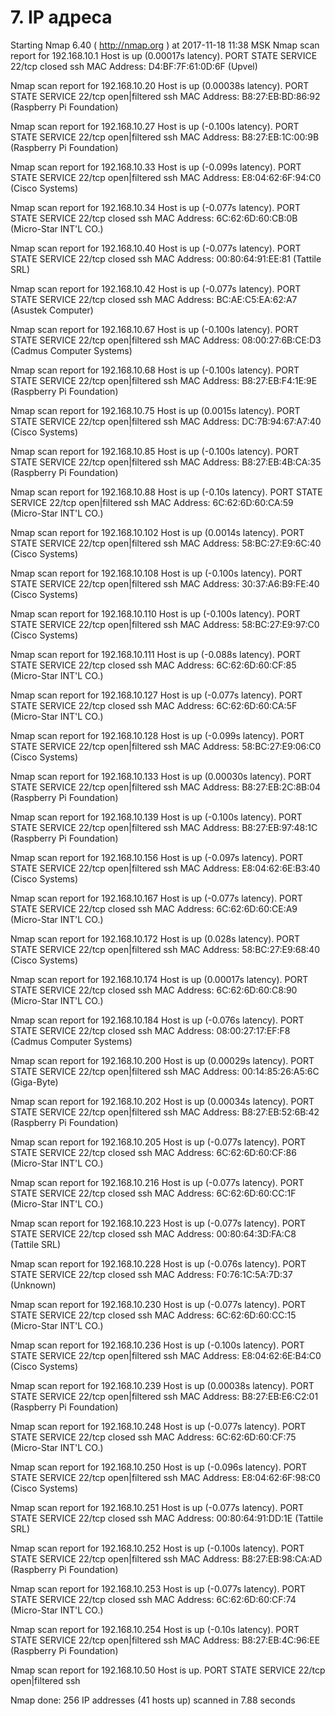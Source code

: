 # 7. IP адреса

Starting Nmap 6.40 ( http://nmap.org ) at 2017-11-18 11:38 MSK
Nmap scan report for 192.168.10.1
Host is up (0.00017s latency).
PORT   STATE  SERVICE
22/tcp closed ssh
MAC Address: D4:BF:7F:61:0D:6F (Upvel)

Nmap scan report for 192.168.10.20
Host is up (0.00038s latency).
PORT   STATE         SERVICE
22/tcp open|filtered ssh
MAC Address: B8:27:EB:BD:86:92 (Raspberry Pi Foundation)

Nmap scan report for 192.168.10.27
Host is up (-0.100s latency).
PORT   STATE         SERVICE
22/tcp open|filtered ssh
MAC Address: B8:27:EB:1C:00:9B (Raspberry Pi Foundation)

Nmap scan report for 192.168.10.33
Host is up (-0.099s latency).
PORT   STATE         SERVICE
22/tcp open|filtered ssh
MAC Address: E8:04:62:6F:94:C0 (Cisco Systems)

Nmap scan report for 192.168.10.34
Host is up (-0.077s latency).
PORT   STATE  SERVICE
22/tcp closed ssh
MAC Address: 6C:62:6D:60:CB:0B (Micro-Star INT'L CO.)

Nmap scan report for 192.168.10.40
Host is up (-0.077s latency).
PORT   STATE  SERVICE
22/tcp closed ssh
MAC Address: 00:80:64:91:EE:81 (Tattile SRL)

Nmap scan report for 192.168.10.42
Host is up (-0.077s latency).
PORT   STATE  SERVICE
22/tcp closed ssh
MAC Address: BC:AE:C5:EA:62:A7 (Asustek Computer)

Nmap scan report for 192.168.10.67
Host is up (-0.100s latency).
PORT   STATE         SERVICE
22/tcp open|filtered ssh
MAC Address: 08:00:27:6B:CE:D3 (Cadmus Computer Systems)

Nmap scan report for 192.168.10.68
Host is up (-0.100s latency).
PORT   STATE         SERVICE
22/tcp open|filtered ssh
MAC Address: B8:27:EB:F4:1E:9E (Raspberry Pi Foundation)

Nmap scan report for 192.168.10.75
Host is up (0.0015s latency).
PORT   STATE         SERVICE
22/tcp open|filtered ssh
MAC Address: DC:7B:94:67:A7:40 (Cisco Systems)

Nmap scan report for 192.168.10.85
Host is up (-0.100s latency).
PORT   STATE         SERVICE
22/tcp open|filtered ssh
MAC Address: B8:27:EB:4B:CA:35 (Raspberry Pi Foundation)

Nmap scan report for 192.168.10.88
Host is up (-0.10s latency).
PORT   STATE         SERVICE
22/tcp open|filtered ssh
MAC Address: 6C:62:6D:60:CA:59 (Micro-Star INT'L CO.)

Nmap scan report for 192.168.10.102
Host is up (0.0014s latency).
PORT   STATE         SERVICE
22/tcp open|filtered ssh
MAC Address: 58:BC:27:E9:6C:40 (Cisco Systems)

Nmap scan report for 192.168.10.108
Host is up (-0.100s latency).
PORT   STATE         SERVICE
22/tcp open|filtered ssh
MAC Address: 30:37:A6:B9:FE:40 (Cisco Systems)

Nmap scan report for 192.168.10.110
Host is up (-0.100s latency).
PORT   STATE         SERVICE
22/tcp open|filtered ssh
MAC Address: 58:BC:27:E9:97:C0 (Cisco Systems)

Nmap scan report for 192.168.10.111
Host is up (-0.088s latency).
PORT   STATE  SERVICE
22/tcp closed ssh
MAC Address: 6C:62:6D:60:CF:85 (Micro-Star INT'L CO.)

Nmap scan report for 192.168.10.127
Host is up (-0.077s latency).
PORT   STATE  SERVICE
22/tcp closed ssh
MAC Address: 6C:62:6D:60:CA:5F (Micro-Star INT'L CO.)

Nmap scan report for 192.168.10.128
Host is up (-0.099s latency).
PORT   STATE         SERVICE
22/tcp open|filtered ssh
MAC Address: 58:BC:27:E9:06:C0 (Cisco Systems)

Nmap scan report for 192.168.10.133
Host is up (0.00030s latency).
PORT   STATE         SERVICE
22/tcp open|filtered ssh
MAC Address: B8:27:EB:2C:8B:04 (Raspberry Pi Foundation)

Nmap scan report for 192.168.10.139
Host is up (-0.100s latency).
PORT   STATE         SERVICE
22/tcp open|filtered ssh
MAC Address: B8:27:EB:97:48:1C (Raspberry Pi Foundation)

Nmap scan report for 192.168.10.156
Host is up (-0.097s latency).
PORT   STATE         SERVICE
22/tcp open|filtered ssh
MAC Address: E8:04:62:6E:B3:40 (Cisco Systems)

Nmap scan report for 192.168.10.167
Host is up (-0.077s latency).
PORT   STATE  SERVICE
22/tcp closed ssh
MAC Address: 6C:62:6D:60:CE:A9 (Micro-Star INT'L CO.)

Nmap scan report for 192.168.10.172
Host is up (0.028s latency).
PORT   STATE         SERVICE
22/tcp open|filtered ssh
MAC Address: 58:BC:27:E9:68:40 (Cisco Systems)

Nmap scan report for 192.168.10.174
Host is up (0.00017s latency).
PORT   STATE  SERVICE
22/tcp closed ssh
MAC Address: 6C:62:6D:60:C8:90 (Micro-Star INT'L CO.)

Nmap scan report for 192.168.10.184
Host is up (-0.076s latency).
PORT   STATE  SERVICE
22/tcp closed ssh
MAC Address: 08:00:27:17:EF:F8 (Cadmus Computer Systems)

Nmap scan report for 192.168.10.200
Host is up (0.00029s latency).
PORT   STATE         SERVICE
22/tcp open|filtered ssh
MAC Address: 00:14:85:26:A5:6C (Giga-Byte)

Nmap scan report for 192.168.10.202
Host is up (0.00034s latency).
PORT   STATE         SERVICE
22/tcp open|filtered ssh
MAC Address: B8:27:EB:52:6B:42 (Raspberry Pi Foundation)

Nmap scan report for 192.168.10.205
Host is up (-0.077s latency).
PORT   STATE  SERVICE
22/tcp closed ssh
MAC Address: 6C:62:6D:60:CF:86 (Micro-Star INT'L CO.)

Nmap scan report for 192.168.10.216
Host is up (-0.077s latency).
PORT   STATE  SERVICE
22/tcp closed ssh
MAC Address: 6C:62:6D:60:CC:1F (Micro-Star INT'L CO.)

Nmap scan report for 192.168.10.223
Host is up (-0.077s latency).
PORT   STATE  SERVICE
22/tcp closed ssh
MAC Address: 00:80:64:3D:FA:C8 (Tattile SRL)

Nmap scan report for 192.168.10.228
Host is up (-0.076s latency).
PORT   STATE  SERVICE
22/tcp closed ssh
MAC Address: F0:76:1C:5A:7D:37 (Unknown)

Nmap scan report for 192.168.10.230
Host is up (-0.077s latency).
PORT   STATE  SERVICE
22/tcp closed ssh
MAC Address: 6C:62:6D:60:CC:15 (Micro-Star INT'L CO.)

Nmap scan report for 192.168.10.236
Host is up (-0.100s latency).
PORT   STATE         SERVICE
22/tcp open|filtered ssh
MAC Address: E8:04:62:6E:B4:C0 (Cisco Systems)

Nmap scan report for 192.168.10.239
Host is up (0.00038s latency).
PORT   STATE         SERVICE
22/tcp open|filtered ssh
MAC Address: B8:27:EB:E6:C2:01 (Raspberry Pi Foundation)

Nmap scan report for 192.168.10.248
Host is up (-0.077s latency).
PORT   STATE  SERVICE
22/tcp closed ssh
MAC Address: 6C:62:6D:60:CF:75 (Micro-Star INT'L CO.)

Nmap scan report for 192.168.10.250
Host is up (-0.096s latency).
PORT   STATE         SERVICE
22/tcp open|filtered ssh
MAC Address: E8:04:62:6F:98:C0 (Cisco Systems)

Nmap scan report for 192.168.10.251
Host is up (-0.077s latency).
PORT   STATE  SERVICE
22/tcp closed ssh
MAC Address: 00:80:64:91:DD:1E (Tattile SRL)

Nmap scan report for 192.168.10.252
Host is up (-0.100s latency).
PORT   STATE         SERVICE
22/tcp open|filtered ssh
MAC Address: B8:27:EB:98:CA:AD (Raspberry Pi Foundation)

Nmap scan report for 192.168.10.253
Host is up (-0.077s latency).
PORT   STATE  SERVICE
22/tcp closed ssh
MAC Address: 6C:62:6D:60:CF:74 (Micro-Star INT'L CO.)

Nmap scan report for 192.168.10.254
Host is up (-0.10s latency).
PORT   STATE         SERVICE
22/tcp open|filtered ssh
MAC Address: B8:27:EB:4C:96:EE (Raspberry Pi Foundation)

Nmap scan report for 192.168.10.50
Host is up.
PORT   STATE         SERVICE
22/tcp open|filtered ssh

Nmap done: 256 IP addresses (41 hosts up) scanned in 7.88 seconds
